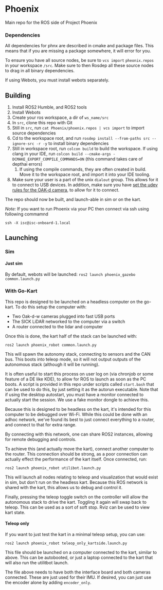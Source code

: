 # Phoenix

Main repo for the ROS side of Project Phoenix

### Dependencies

All dependencies for phnx are described in cmake and package files.
This means that if you are missing a package somewhere, it will error for you.

To ensure you have all source nodes, be sure to `vcs import` `pheonix.repos` in your workspace `/src`.
Make sure to then Rosdep all these source nodes to drag in all binary dependencies.

If using Webots, you must install webots separately.

## Building

1. Install ROS2 Humble, and ROS2 tools
2. Install Webots
3. Create your ros workspace, a dir of `ws_name/src`
4. In `src`, clone this repo with Git
5. Still in `src`, run `cat Phoenix/phoenix.repos | vcs import` to import source dependencies
6. Cd to the workspace root, and run `rosdep install --from-paths src --ignore-src -r -y` to install binary dependencies
7. Still in workspace root, run `colcon build` to build the workspace. If using clang in your IDE,
   run `colcon build --cmake-args -DCMAKE_EXPORT_COMPILE_COMMANDS=ON` (this command takes care of depthai errors)
    1. If using the compile commands, they are often created in build. Move it to the workspace root, and import it into
       your IDE tooling.
8. Make sure your user is a part of the unix `dialout` group. This allows for it to connect to USB devices. In addition,
   make sure you
   have [set the udev rules for the OAK-d camera](https://docs.luxonis.com/en/latest/pages/troubleshooting/#udev-rules-on-linux),
   to allow for it to connect.

The repo should now be built, and launch-able in sim or on the kart.

*Note:* If you want to run Phoenix via your PC then connect via ssh using following commamnd

`ssh -X isc@isc-onboard-1.local`

## Launching

### Sim

#### Just sim

By default, webots will be launched:
`ros2 launch phoenix_gazebo common.launch.py`

### With Go-Kart

This repo is designed to be launched on a headless computer on the go-kart. To do this setup the computer with:

- Two Oak-d-w cameras plugged into fast USB ports
- The SICK LiDAR networked to the computer via a switch
- A router connected to the lidar and computer

Once this is done, the kart half of the stack can be launched with:

`ros2 launch phoenix_robot common.launch.py`

This will spawn the autonomy stack, connecting to sensors and the CAN bus. This boots into teleop mode, so it will
not output outputs of the autonomous stack (although it will be running).

It is often useful to start this process on user log on (via chronjob or some feature of a DE like KDE), to allow for
ROS to launch as soon as the PC boots. A script is provided in this repo under scripts called `start.bash` that can be
used to do this, by just setting it as the autorun executable. Note that if using the desktop autostart, you must have 
a monitor connected to actually start the session. We use a fake monitor dongle to achieve this.

Because this is designed to be headless on the kart, it's intended for this computer to be debugged over Wi-Fi. While this 
could be done with an adhoc network, we've found its best to just connect everything to a router, and connect to that for 
extra range.

By connecting with this network, one can share ROS2 instances, allowing for remote debugging and controls.

To achieve this (and actually move the kart), connect another computer to the router. This connection should be
strong, as a poor connection can actually effect the performance of the kart itself. Once connected, run:

`ros2 launch phoenix_robot utilibot.launch.py`

This will launch all nodes relating to teleop and visualization that would exist in sim, but don't run on the headless
kart. Because this ROS network is shared with the kart, this allows us to debug and control it.

Finally, pressing the teleop toggle switch on the controller will allow the autonomous stack to drive the kart. Toggling
it again will swap back to teleop. This can be used as a sort of soft stop. Rviz can be used to view kart state.

#### Teleop only

If you want to just test the kart in a minimal teleop setup, you can use:

`ros2 launch phoenix_robot teleop_only_kartside.launch.py`

This file should be launched on a computer connected to the kart, similar to above. This can be autobooted, or just
a laptop connected to the kart that will also run the utilitbot launch. 

The file above needs to have both the interface board and both cameras connected. These are just used for their IMU.
If desired, you can just use the encoder alone by adding `encoder_only`.
